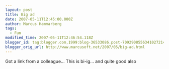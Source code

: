 ```yaml
---
layout: post
title: Big ad
date: 2007-05-11T12:45:00.000Z
author: Marcus Hammarberg
tags:
  - Fun
modified_time: 2007-05-11T12:46:54.118Z
blogger_id: tag:blogger.com,1999:blog-36533086.post-7092908556341027214
blogger_orig_url: http://www.marcusoft.net/2007/05/big-ad.html
---
```


Got a
link from a colleague... This is bi-ig... and quite good also
